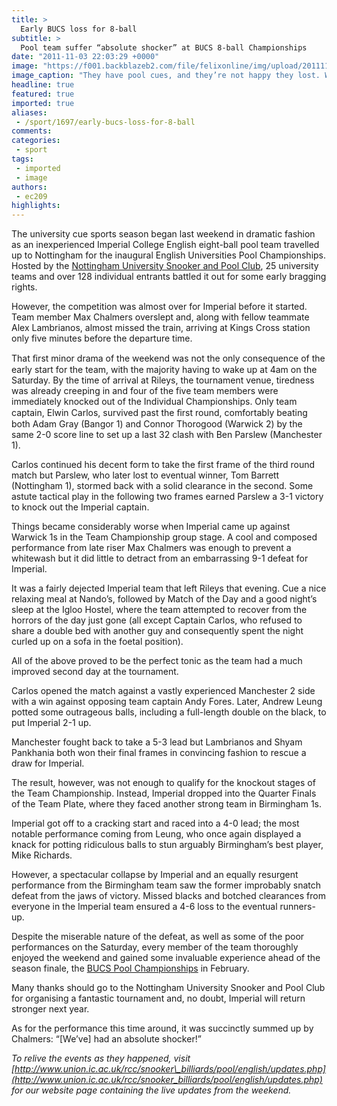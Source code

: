 ```yaml
---
title: >
  Early BUCS loss for 8-ball
subtitle: >
  Pool team suffer “absolute shocker” at BUCS 8-ball Championships
date: "2011-11-03 22:03:29 +0000"
image: "https://f001.backblazeb2.com/file/felixonline/img/upload/201111032202-sjw209-pool.jpg"
image_caption: "They have pool cues, and they’re not happy they lost. Watch out"
headline: true
featured: true
imported: true
aliases:
 - /sport/1697/early-bucs-loss-for-8-ball
comments:
categories:
 - sport
tags:
 - imported
 - image
authors:
 - ec209
highlights:
---
```


The university cue sports season began last weekend in dramatic fashion as an inexperienced Imperial College English eight-ball pool team travelled up to Nottingham for the inaugural English Universities Pool Championships. Hosted by the [Nottingham University Snooker and Pool Club](http://www.su.nottingham.ac.uk/sports/club/snookerandpool/), 25 university teams and over 128 individual entrants battled it out for some early bragging rights.

However, the competition was almost over for Imperial before it started. Team member Max Chalmers overslept and, along with fellow teammate Alex Lambrianos, almost missed the train, arriving at Kings Cross station only five minutes before the departure time.

That ﬁrst minor drama of the weekend was not the only consequence of the early start for the team, with the majority having to wake up at 4am on the Saturday. By the time of arrival at Rileys, the tournament venue, tiredness was already creeping in and four of the five team members were immediately knocked out of the Individual Championships. Only team captain, Elwin Carlos, survived past the ﬁrst round, comfortably beating both Adam Gray (Bangor 1) and Connor Thorogood (Warwick 2) by the same 2-0 score line to set up a last 32 clash with Ben Parslew (Manchester 1).

Carlos continued his decent form to take the first frame of the third round match but Parslew, who later lost to eventual winner, Tom Barrett (Nottingham 1), stormed back with a solid clearance in the second. Some astute tactical play in the following two frames earned Parslew a 3-1 victory to knock out the Imperial captain.

Things became considerably worse when Imperial came up against Warwick 1s in the Team Championship group stage. A cool and composed performance from late riser Max Chalmers was enough to prevent a whitewash but it did little to detract from an embarrassing 9-1 defeat for Imperial.

It was a fairly dejected Imperial team that left Rileys that evening. Cue a nice relaxing meal at Nando’s, followed by Match of the Day and a good night’s sleep at the Igloo Hostel, where the team attempted to recover from the horrors of the day just gone (all except Captain Carlos, who refused to share a double bed with another guy and consequently spent the night curled up on a sofa in the foetal position).

All of the above proved to be the perfect tonic as the team had a much improved second day at the tournament.

Carlos opened the match against a vastly experienced Manchester 2 side with a win against opposing team captain Andy Fores. Later, Andrew Leung potted some outrageous balls, including a full-length double on the black, to put Imperial 2-1 up.

Manchester fought back to take a 5-3 lead but Lambrianos and Shyam Pankhania both won their final frames in convincing fashion to rescue a draw for Imperial.

The result, however, was not enough to qualify for the knockout stages of the Team Championship. Instead, Imperial dropped into the Quarter Finals of the Team Plate, where they faced another strong team in Birmingham 1s.

Imperial got off to a cracking start and raced into a 4-0 lead; the most notable performance coming from Leung, who once again displayed a knack for potting ridiculous balls to stun arguably Birmingham’s best player, Mike Richards.

However, a spectacular collapse by Imperial and an equally resurgent performance from the Birmingham team saw the former improbably snatch defeat from the jaws of victory. Missed blacks and botched clearances from everyone in the Imperial team ensured a 4-6 loss to the eventual runners-up.

Despite the miserable nature of the defeat, as well as some of the poor performances on the Saturday, every member of the team thoroughly enjoyed the weekend and gained some invaluable experience ahead of the season finale, the [BUCS Pool Championships](http://www.bucs.org.uk/page.asp?section=14744&sectionTitle=Eight+Ball+Championships) in February.

Many thanks should go to the Nottingham University Snooker and Pool Club for organising a fantastic tournament and, no doubt, Imperial will return stronger next year.

As for the performance this time around, it was succinctly summed up by Chalmers: “[We’ve] had an absolute shocker!”

_To relive the events as they happened, visit [http://www.union.ic.ac.uk/rcc/snooker\_billiards/pool/english/updates.php](http://www.union.ic.ac.uk/rcc/snooker_billiards/pool/english/updates.php) for our website page containing the live updates from the weekend._
